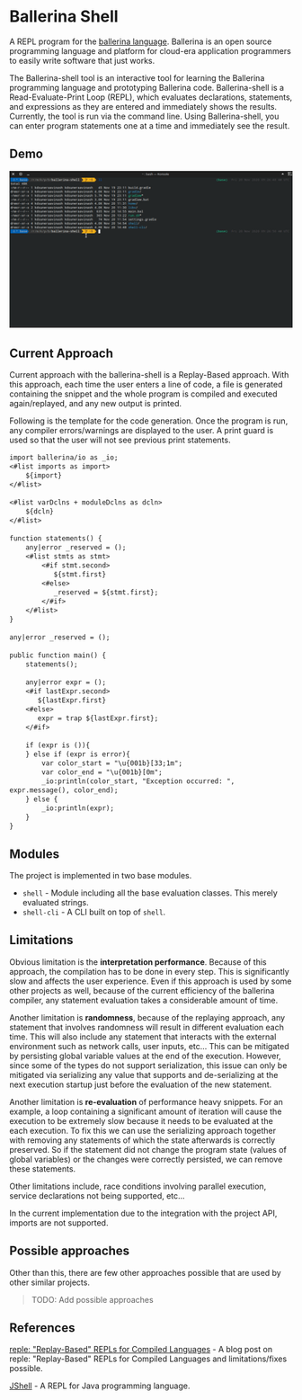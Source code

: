 # Ballerina Shell

A REPL program for the [ballerina language](https://github.com/ballerina-platform/ballerina-lang).  Ballerina is an open source programming language and platform for  cloud-era application programmers to easily write software that just works.

The Ballerina-shell tool is an interactive tool for learning the Ballerina programming language and prototyping Ballerina code. Ballerina-shell is a Read-Evaluate-Print Loop (REPL), which evaluates declarations, statements, and expressions as they are entered and immediately shows the results. Currently, the tool is run via the command line. Using Ballerina-shell, you can enter program statements one at a time and immediately see the result.

## Demo

![Recording](./docs/demo.gif)

## Current Approach

Current approach with the ballerina-shell is a Replay-Based approach.  With this approach, each time the user enters a line of code, a file is generated containing the snippet and the whole program is compiled and executed again/replayed, and any new output is printed. 

Following is the template for the code generation. Once the program is run, any compiler errors/warnings are displayed to the user. A print guard is used so that the user will not see previous print statements. 

```ballerina
import ballerina/io as _io;
<#list imports as import>
    ${import}
</#list>

<#list varDclns + moduleDclns as dcln>
    ${dcln}
</#list>

function statements() {
    any|error _reserved = ();
    <#list stmts as stmt>
        <#if stmt.second>
           ${stmt.first}
        <#else>
           _reserved = ${stmt.first};
        </#if>
    </#list>
}

any|error _reserved = ();

public function main() {
    statements();

    any|error expr = ();
    <#if lastExpr.second>
       ${lastExpr.first}
    <#else>
       expr = trap ${lastExpr.first};
    </#if>

    if (expr is ()){
    } else if (expr is error){
        var color_start = "\u{001b}[33;1m";
        var color_end = "\u{001b}[0m";
        _io:println(color_start, "Exception occurred: ", expr.message(), color_end);
    } else {
        _io:println(expr);
    }
}
```

## Modules

The project is implemented in two base modules.

- `shell` - Module including all the base evaluation classes. This merely evaluated strings.
- `shell-cli` - A CLI built on top of `shell`.

## Limitations

Obvious limitation is the **interpretation performance**. Because of this approach, the compilation has to be done in every step. This is significantly slow and affects the user experience. Even if this approach is used by some other projects as well, because of the current efficiency of the ballerina compiler, any statement evaluation takes a considerable amount of time.

Another limitation is **randomness**, because of the replaying approach, any statement that involves randomness will result in different evaluation each time. This will also include any statement that interacts with the external environment such as network calls, user inputs, etc... This can be mitigated by persisting global variable values at the end of the execution. However, since some of the types do not support serialization, this issue can only be mitigated via serializing any value that supports and de-serializing  at the next execution startup just before the evaluation of the new statement.

Another limitation is **re-evaluation** of performance heavy snippets. For an example, a loop containing a significant amount of iteration will cause the execution to be extremely slow because it needs to be evaluated at the each execution. To fix this we can use the serializing approach together with removing any statements of which the state afterwards is correctly preserved. So if the statement did not change the program state (values of global variables) or the changes were correctly persisted, we can remove these statements.

Other limitations include, race conditions involving parallel execution, service declarations not being supported, etc...

In the current implementation due to the integration with the project API, imports are not supported.

## Possible approaches

Other than this, there are few other approaches possible that are used by other similar projects.

> TODO: Add possible approaches

## References

[reple: "Replay-Based" REPLs for Compiled Languages](https://people.eecs.berkeley.edu/~brock/blog/reple.php) - A blog post on reple: "Replay-Based" REPLs for Compiled Languages and limitations/fixes possible.

[JShell](https://docs.oracle.com/javase/9/jshell/introduction-jshell.htm#JSHEL-GUID-630F27C8-1195-4989-9F6B-2C51D46F52C8) - A REPL for Java programming language.

